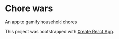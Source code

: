 # Chore wars

An app to gamify household chores

This project was bootstrapped with [Create React App](https://github.com/facebook/create-react-app).
